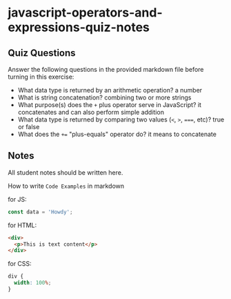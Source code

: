 # javascript-operators-and-expressions-quiz-notes

## Quiz Questions

Answer the following questions in the provided markdown file before turning in this exercise:

- What data type is returned by an arithmetic operation?
  a number
- What is string concatenation?
  combining two or more strings
- What purpose(s) does the `+` plus operator serve in JavaScript?
  it concatenates and can also perform simple addition
- What data type is returned by comparing two values (`<`, `>`, `===`, etc)?
  true or false
- What does the `+=` "plus-equals" operator do?
  it means to concatenate

## Notes

All student notes should be written here.

How to write `Code Examples` in markdown

for JS:

```javascript
const data = 'Howdy';
```

for HTML:

```html
<div>
  <p>This is text content</p>
</div>
```

for CSS:

```css
div {
  width: 100%;
}
```
